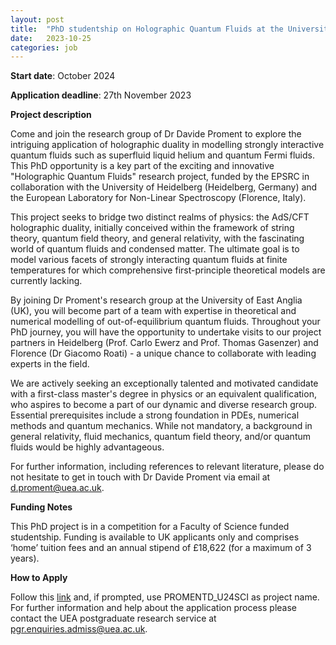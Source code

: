 ```yaml
---
layout: post
title:  "PhD studentship on Holographic Quantum Fluids at the University of East Anglia"
date:   2023-10-25
categories: job
---
```


**Start date**:
October 2024

**Application deadline**:
27th November 2023

**Project description**

Come and join the research group of Dr Davide Proment to explore the intriguing application of holographic duality in modelling strongly interactive quantum fluids such as superfluid liquid helium and quantum Fermi fluids. 
This PhD opportunity is a key part of the exciting and innovative "Holographic Quantum Fluids" research project, funded by the EPSRC in collaboration with the University of Heidelberg (Heidelberg, Germany) and the European Laboratory for Non-Linear Spectroscopy (Florence, Italy).

This project seeks to bridge two distinct realms of physics: the AdS/CFT holographic duality, initially conceived within the framework of string theory, quantum field theory, and general relativity, with the fascinating world of quantum fluids and condensed matter. 
The ultimate goal is to model various facets of strongly interacting quantum fluids at finite temperatures for which comprehensive first-principle theoretical models are currently lacking.

By joining Dr Proment's research group at the University of East Anglia (UK), you will become part of a team with expertise in theoretical and numerical modelling of out-of-equilibrium quantum fluids. 
Throughout your PhD journey, you will have the opportunity to undertake visits to our project partners in Heidelberg (Prof. Carlo Ewerz and Prof. Thomas Gasenzer) and Florence (Dr Giacomo Roati) - a unique chance to collaborate with leading experts in the field.

We are actively seeking an exceptionally talented and motivated candidate with a first-class master's degree in physics or an equivalent qualification, who aspires to become a part of our dynamic and diverse research group. 
Essential prerequisites include a strong foundation in PDEs, numerical methods and quantum mechanics. While not mandatory, a background in general relativity, fluid mechanics, quantum field theory, and/or quantum fluids would be highly advantageous.

For further information, including references to relevant literature, please do not hesitate to get in touch with Dr Davide Proment via email at [d.proment@uea.ac.uk](mailto:d.proment@uea.ac.uk). 

**Funding Notes**

This PhD project is in a competition for a Faculty of Science funded studentship. Funding is available to UK applicants only and comprises ‘home’ tuition fees and an annual stipend of £18,622 (for a maximum of 3 years).

**How to Apply**

Follow this [link](https://www.uea.ac.uk/apply/postgraduate/research) and, if prompted, use PROMENTD_U24SCI as project name. 
For further information and help about the application process please contact the UEA postgraduate research service at [pgr.enquiries.admiss@uea.ac.uk](mailto:pgr.enquiries.admiss@uea.ac.uk). 
 
